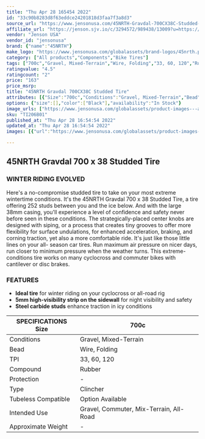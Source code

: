```yaml
---
title: "Thu Apr 28 165454 2022"
id: "33c90b8283d8f63eddce24201818d3faa7f3a8d3"
source_url: "https://www.jensonusa.com/45NRTH-Gravdal-700CX38C-Studded-Tire"
affiliate_url: "https://jenson.sjv.io/c/3294572/989438/13009?u=https://www.jensonusa.com/45NRTH-Gravdal-700CX38C-Studded-Tire"
vendor: "Jenson USA"
vendor_id: "jensonusa"
brand: {"name":"45NRTH"}
make_logo: "https://www.jensonusa.com/globalassets/brand-logos/45nrth.png"
category: ["All products","Components","Bike Tires"]
tags: ["700c","Gravel, Mixed-Terrain","Wire, Folding","33, 60, 120","Rubber","-","Clincher","Option Available","Gravel, Commuter, Mix-Terrain, All-Road","-"]
ratingvalue: "4.5"
ratingcount: "2"
price: "163"
price_msrp: 
title: "45NRTH Gravdal 700CX38C Studded Tire"
attributes: [{"Size":"700c","Conditions":"Gravel, Mixed-Terrain","Bead":"Wire, Folding","TPI":"33, 60, 120","Compound":"Rubber","Protection":"-","Type":"Clincher","Tubeless Compatible":"Option Available","Intended Use":"Gravel, Commuter, Mix-Terrain, All-Road","Approximate Weight":"-"}]
options: {"size":[],"color":["Black"],"availability":"In Stock"}
image_urls: ["https://www.jensonusa.com/globalassets/product-images---all-assets/45north/ti206b01.jpg","https://www.jensonusa.com/globalassets/product-images---all-assets/45north/ti206b01-black.jpg","https://www.jensonusa.com/globalassets/product-images---all-assets/45north/ti206b01_1-black.jpg"]
sku: "TI206B01"
published_at: "Thu Apr 28 16:54:54 2022"
updated_at: "Thu Apr 28 16:54:54 2022"
images: [{"url":"https://www.jensonusa.com/globalassets/product-images---all-assets/45north/ti206b01.jpg","path":"full/2ef27f09780e8dfdc307f09adda2c4e2ce8edd2a.jpg","checksum":"c5c50df6f36c2d15b74f707c86f52925","status":"downloaded"},{"url":"https://www.jensonusa.com/globalassets/product-images---all-assets/45north/ti206b01-black.jpg","path":"full/11f3f4092f59fea885f34943fa2bc5ae5011be22.jpg","checksum":"ba90ea1d8cf921143c82c6c8f8b1f012","status":"downloaded"},{"url":"https://www.jensonusa.com/globalassets/product-images---all-assets/45north/ti206b01_1-black.jpg","path":"full/165af79f89ede4c8de7a1b7029e53bdb514bd4a4.jpg","checksum":"68998ec118e3fe7bcb51e0cc37604fe9","status":"downloaded"}]

---
```

## 45NRTH Gravdal 700 x 38 Studded Tire

### WINTER RIDING EVOLVED

Here's a no-compromise studded tire to take on your most extreme wintertime
conditions. It's the 45NRTH Gravdal 700 x 38 Studded Tire, a tire offering 252
studs between you and the ice below. And with the large 38mm casing, you'll
experience a level of confidence and safety never before seen in these
conditions. The strategically-placed center knobs are designed with siping, or
a process that creates tiny grooves to offer more flexibility for surface
undulations, for enhanced acceleration, braking, and corning traction, yet
also a more comfortable ride. It's just like those little lines on your all-
season car tires. Run maximum air pressure on nicer days, run closer to
minimum pressure when the weather turns. This extreme-conditions tire works on
many cyclocross and commuter bikes with cantilever or disc brakes.

### FEATURES

  * **Ideal tire** for winter riding on your cyclocross or all-road rig
  * **5mm high-visibility strip on the sidewall** for night visibility and safety
  * **Steel carbide studs** enhance traction in icy conditions

SPECIFICATIONS Size | 700c  
---|---  
Conditions | Gravel, Mixed-Terrain  
Bead | Wire, Folding  
TPI | 33, 60, 120  
Compound | Rubber  
Protection | -  
Type | Clincher  
Tubeless Compatible | Option Available  
Intended Use | Gravel, Commuter, Mix-Terrain, All-Road  
Approximate Weight | -

